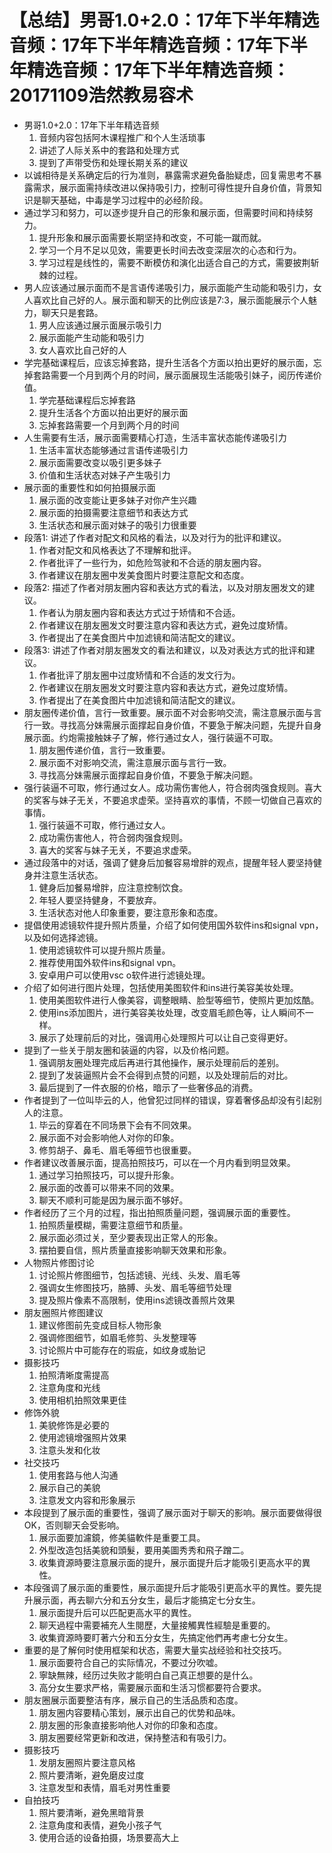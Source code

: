 # 【总结】男哥1.0+2.0：17年下半年精选音频：17年下半年精选音频：17年下半年精选音频：17年下半年精选音频：20171109浩然教易容术

-   男哥1.0+2.0：17年下半年精选音频
    1.  音频内容包括阿木课程推广和个人生活琐事
    2.  讲述了人际关系中的套路和处理方式
    3.  提到了声带受伤和处理长期关系的建议
-   以诚相待是关系确定后的行为准则，暴露需求避免备胎疑虑，回复需思考不暴露需求，展示面需持续改进以保持吸引力，控制可得性提升自身价值，背景知识是聊天基础，中毒是学习过程中的必经阶段。
-   通过学习和努力，可以逐步提升自己的形象和展示面，但需要时间和持续努力。
    1.  提升形象和展示面需要长期坚持和改变，不可能一蹴而就。
    2.  学习一个月不足以见效，需要更长时间去改变深层次的心态和行为。
    3.  学习过程是线性的，需要不断模仿和演化出适合自己的方式，需要披荆斩棘的过程。
-   男人应该通过展示面而不是言语传递吸引力，展示面能产生动能和吸引力，女人喜欢比自己好的人。展示面和聊天的比例应该是7:3，展示面能展示个人魅力，聊天只是套路。
    1.  男人应该通过展示面展示吸引力
    2.  展示面能产生动能和吸引力
    3.  女人喜欢比自己好的人
-   学完基础课程后，应该忘掉套路，提升生活各个方面以拍出更好的展示面，忘掉套路需要一个月到两个月的时间，展示面展现生活能吸引妹子，阅历传递价值。
    1.  学完基础课程后忘掉套路
    2.  提升生活各个方面以拍出更好的展示面
    3.  忘掉套路需要一个月到两个月的时间
-   人生需要有生活，展示面需要精心打造，生活丰富状态能传递吸引力
    1.  生活丰富状态能够通过言语传递吸引力
    2.  展示面需要改变以吸引更多妹子
    3.  价值和生活状态对妹子产生吸引力
-   展示面的重要性和如何拍摄展示面
    1.  展示面的改变能让更多妹子对你产生兴趣
    2.  展示面的拍摄需要注意细节和表达方式
    3.  生活状态和展示面对妹子的吸引力很重要
-   段落1: 讲述了作者对配文和风格的看法，以及对行为的批评和建议。
    1.  作者对配文和风格表达了不理解和批评。
    2.  作者批评了一些行为，如危险驾驶和不合适的朋友圈内容。
    3.  作者建议在朋友圈中发美食图片时要注意配文和态度。
-   段落2: 描述了作者对朋友圈内容和表达方式的看法，以及对朋友圈发文的建议。
    1.  作者认为朋友圈内容和表达方式过于矫情和不合适。
    2.  作者建议在朋友圈发文时要注意内容和表达方式，避免过度矫情。
    3.  作者提出了在美食图片中加滤镜和简洁配文的建议。
-   段落3: 讲述了作者对朋友圈发文的看法和建议，以及对表达方式的批评和建议。
    1.  作者批评了朋友圈中过度矫情和不合适的发文行为。
    2.  作者建议在朋友圈发文时要注意内容和表达方式，避免过度矫情。
    3.  作者提出了在美食图片中加滤镜和简洁配文的建议。
-   朋友圈传递价值，言行一致重要。展示面不对会影响交流，需注意展示面与言行一致。寻找高分妹需展示面撑起自身价值，不要急于解决问题，先提升自身展示面。约炮需接触妹子了解，修行通过女人，强行装逼不可取。
    1.  朋友圈传递价值，言行一致重要。
    2.  展示面不对影响交流，需注意展示面与言行一致。
    3.  寻找高分妹需展示面撑起自身价值，不要急于解决问题。
-   强行装逼不可取，修行通过女人。成功需伤害他人，符合弱肉强食规则。喜大的奖客与妹子无关，不要追求虚荣。坚持喜欢的事情，不顾一切做自己喜欢的事情。
    1.  强行装逼不可取，修行通过女人。
    2.  成功需伤害他人，符合弱肉强食规则。
    3.  喜大的奖客与妹子无关，不要追求虚荣。
-   通过段落中的对话，强调了健身后加餐容易增胖的观点，提醒年轻人要坚持健身并注意生活状态。
    1.  健身后加餐易增胖，应注意控制饮食。
    2.  年轻人要坚持健身，不要放弃。
    3.  生活状态对他人印象重要，要注意形象和态度。
-   提倡使用滤镜软件提升照片质量，介绍了如何使用国外软件ins和signal vpn，以及如何选择滤镜。
    1.  使用滤镜软件可以提升照片质量。
    2.  推荐使用国外软件ins和signal vpn。
    3.  安卓用户可以使用vsc o软件进行滤镜处理。
-   介绍了如何进行图片处理，包括使用美图软件和ins进行美容美妆处理。
    1.  使用美图软件进行人像美容，调整眼睛、脸型等细节，使照片更加炫酷。
    2.  使用ins添加图片，进行美容美妆处理，改变眉毛颜色等，让人瞬间不一样。
    3.  展示了处理前后的对比，强调用心处理照片可以让自己变得更好。
-   提到了一些关于朋友圈和装逼的内容，以及价格问题。
    1.  强调朋友圈处理完成后再进行其他操作，展示处理前后的差别。
    2.  提到了发装逼照片会不会得到点赞的问题，以及处理前后的对比。
    3.  最后提到了一件衣服的价格，暗示了一些奢侈品的消费。
-   作者提到了一位叫毕云的人，他曾犯过同样的错误，穿着奢侈品却没有引起别人的注意。
    1.  毕云的穿着在不同场景下会有不同效果。
    2.  展示面不对会影响他人对你的印象。
    3.  修剪胡子、鼻毛、眉毛等细节也很重要。
-   作者建议改善展示面，提高拍照技巧，可以在一个月内看到明显效果。
    1.  通过学习拍照技巧，可以提升形象。
    2.  展示面的改善可以带来不同的效果。
    3.  聊天不顺利可能是因为展示面不够好。
-   作者经历了三个月的过程，指出拍照质量问题，强调展示面的重要性。
    1.  拍照质量模糊，需要注意细节和质量。
    2.  展示面必须过关，至少要表现出正常人的形象。
    3.  摆拍要自信，照片质量直接影响聊天效果和形象。
-   人物照片修图讨论
    1.  讨论照片修图细节，包括滤镜、光线、头发、眉毛等
    2.  强调女生修图技巧，胳膊、头发、眉毛等细节处理
    3.  提及照片像素不高限制，使用ins滤镜改善照片效果
-   朋友圈照片修图建议
    1.  建议修图前先变成目标人物形象
    2.  强调修图细节，如眉毛修剪、头发整理等
    3.  讨论照片中可能存在的瑕疵，如纹身或胎记
-   摄影技巧
    1.  拍照清晰度需提高
    2.  注意角度和光线
    3.  使用相机拍照效果更佳
-   修饰外貌
    1.  美貌修饰是必要的
    2.  使用滤镜增强照片效果
    3.  注意头发和化妆
-   社交技巧
    1.  使用套路与他人沟通
    2.  展示自己的美貌
    3.  注意发文内容和形象展示
-   本段提到了展示面的重要性，强调了展示面对于聊天的影响。展示面要做得很OK，否则聊天会受影响。
    1.  展示面要加濾鏡，修美貓軟件是重要工具。
    2.  外型改造包括美貌和頭髮，要用美圖秀秀和飛子蹭二。
    3.  收集資源時要注意展示面的提升，展示面提升后才能吸引更高水平的異性。
-   本段强调了展示面的重要性，展示面提升后才能吸引更高水平的異性。要先提升展示面，再去聊六分和五分女生，最后才能搞定七分女生。
    1.  展示面提升后可以匹配更高水平的異性。
    2.  聊天過程中需要補充人生閱歷，大量接觸異性經驗是重要的。
    3.  收集資源時要盯著六分和五分女生，先搞定他們再考慮七分女生。
-   重要的是了解何时使用框架和状态，需要大量实战经验和社交技巧。
    1.  展示面要符合自己的实际情况，不要过分吹嘘。
    2.  寧缺無辣，经历过失败才能明白自己真正想要的是什么。
    3.  高分女生要求严格，需要展示面和生活习惯都要符合要求。
-   朋友圈展示面要整洁有序，展示自己的生活品质和态度。
    1.  朋友圈内容要精心策划，展示出自己的优势和品味。
    2.  朋友圈的形象直接影响他人对你的印象和态度。
    3.  朋友圈要经常更新和改进，保持整洁和有吸引力。
-   摄影技巧
    1.  发朋友圈照片要注意风格
    2.  照片要清晰，避免磨皮过度
    3.  注意发型和表情，眉毛对男性重要
-   自拍技巧
    1.  照片要清晰，避免黑暗背景
    2.  注意角度和表情，避免小孩子气
    3.  使用合适的设备拍摄，场景要高大上